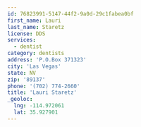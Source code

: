 ```yaml
---
id: 76823991-5147-44f2-9a0d-29c1fabea0bf
first_name: Lauri
last_name: Staretz
license: DDS
services:
  - dentist
category: dentists
address: 'P.O.Box 371323'
city: 'Las Vegas'
state: NV
zip: '89137'
phone: '(702) 774-2660'
title: 'Lauri Staretz'
_geoloc:
  lng: -114.972061
  lat: 35.927901
---
```

